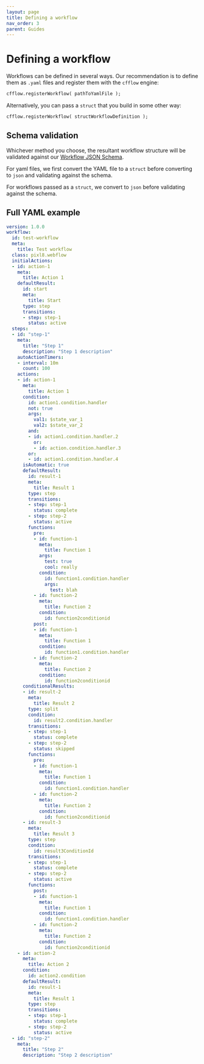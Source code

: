 ```yaml
---
layout: page
title: Defining a workflow
nav_order: 3
parent: Guides
---
```


# Defining a workflow

Workflows can be defined in several ways. Our recommendation is to define them as `.yaml` files and register them with the `cfflow` engine:

```cfc
cfflow.registerWorkflow( pathToYamlFile );
```

Alternatively, you can pass a `struct` that you build in some other way:

```cfc
cfflow.registerWorkflow( structWorkflowDefinition );
```

## Schema validation

Whichever method you choose, the resultant workflow structure will be validated against our [Workflow JSON Schema](../reference/workflowschema.html).

For yaml files, we first convert the YAML file to a `struct` before converting to `json` and validating against the schema.

For workflows passed as a `struct`, we convert to `json` before validating against the schema.

## Full YAML example

```yaml
version: 1.0.0
workflow:
  id: test-workflow
  meta:
    title: Test workflow
  class: pixl8.webflow
  initialActions:
  - id: action-1
    meta:
      title: Action 1
    defaultResult:
      id: start
      meta:
        title: Start
      type: step
      transitions:
      - step: step-1
        status: active
  steps:
  - id: "step-1"
    meta:
      title: "Step 1"
      description: "Step 1 description"
    autoActionTimers:
    - interval: 10m
      count: 100
    actions:
    - id: action-1
      meta:
        title: Action 1
      condition:
        id: action1.condition.handler
        not: true
        args:
          val1: $state_var_1
          val2: $state_var_2
        and:
        - id: action1.condition.handler.2
          or:
          - id: action.condition.handler.3
        or:
        - id: action1.condition.handler.4
      isAutomatic: true
      defaultResult:
        id: result-1
        meta:
          title: Result 1
        type: step
        transitions:
        - step: step-1
          status: complete
        - step: step-2
          status: active
        functions:
          pre:
          - id: function-1
            meta:
              title: Function 1
            args:
              test: true
              cool: really
            condition:
              id: function1.condition.handler
              args:
                test: blah
          - id: function-2
            meta:
              title: Function 2
            condition:
              id: function2conditionid
          post:
          - id: function-1
            meta:
              title: Function 1
            condition:
              id: function1.condition.handler
          - id: function-2
            meta:
              title: Function 2
            condition:
              id: function2conditionid
      conditionalResults:
      - id: result-2
        meta:
          title: Result 2
        type: split
        condition:
          id: result2.condition.handler
        transitions:
        - step: step-1
          status: complete
        - step: step-2
          status: skipped
        functions:
          pre:
          - id: function-1
            meta:
              title: Function 1
            condition:
              id: function1.condition.handler
          - id: function-2
            meta:
              title: Function 2
            condition:
              id: function2conditionid
      - id: result-3
        meta:
          title: Result 3
        type: step
        condition:
          id: result3ConditionId
        transitions:
        - step: step-1
          status: complete
        - step: step-2
          status: active
        functions:
          post:
          - id: function-1
            meta:
              title: Function 1
            condition:
              id: function1.condition.handler
          - id: function-2
            meta:
              title: Function 2
            condition:
              id: function2conditionid
    - id: action-2
      meta:
        title: Action 2
      condition:
        id: action2.condition
      defaultResult:
        id: result-1
        meta:
          title: Result 1
        type: step
        transitions:
        - step: step-1
          status: complete
        - step: step-2
          status: active
  - id: "step-2"
    meta:
      title: "Step 2"
      description: "Step 2 description"
```